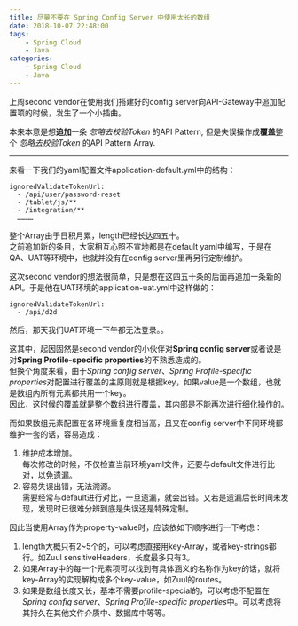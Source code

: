 ```yaml
---
title: 尽量不要在 Spring Config Server 中使用太长的数组
date: 2018-10-07 22:48:00  
tags: 
    - Spring Cloud
    - Java
categories: 
    - Spring Cloud
    - Java
---
```


上周second vendor在使用我们搭建好的config server向API-Gateway中追加配置项的时候，发生了一个小插曲。  

本来本意是想**追加**一条 _忽略去校验Token_ 的API Pattern, 但是失误操作成**覆盖**整个 _忽略去校验Token_ 的API Pattern Array.  

------------


来看一下我们的yaml配置文件application-default.yml中的结构：
```
ignoredValidateTokenUrl:
  - /api/user/password-reset
  - /tablet/js/**
  - /integration/**
  …………
```
整个Array由于日积月累，length已经长达四五十。  
之前追加新的条目，大家相互心照不宣地都是在default yaml中编写，于是在QA、UAT等环境中，也就并没有在config server里再另行定制维护。

这次second vendor的想法很简单，只是想在这四五十条的后面再追加一条新的API。于是他在UAT环境的application-uat.yml中这样做的：
```
ignoredValidateTokenUrl:
  - /api/d2d
```
然后，那天我们UAT环境一下午都无法登录。。

这其中，起因固然是second vendor的小伙伴对**Spring config server**或者说是对**Spring Profile-specific properties**的不熟悉造成的。  
但换个角度来看，由于*Spring config server*、*Spring Profile-specific properties*对配置进行覆盖的主原则就是根据key，如果value是一个数组，也就是数组内所有元素都共用一个key。  
因此，这时候的覆盖就是整个数组进行覆盖，其内部是不能再次进行细化操作的。

而如果数组元素配置在各环境重复度相当高，且又在config server中不同环境都维护一套的话，容易造成：
1. 维护成本增加。  
每次修改的时候，不仅检查当前环境yaml文件，还要与default文件进行比对，以免遗漏。
2. 容易失误出错，无法溯源。  
需要经常与default进行对比，一旦遗漏，就会出错。又若是遗漏后长时间未发现，发现时已很难分辨到底是失误还是特殊定制。

因此当使用Array作为property-value时，应该依如下顺序进行一下考虑：
1. length大概只有2~5个的，可以考虑直接用key-Array，或者key-strings都行。如Zuul sensitiveHeaders，长度最多只有3。
2. 如果Array中的每一个元素项可以找到有具体涵义的名称作为key的话，就将key-Array的实现解构成多个key-value，如Zuul的routes。
3. 如果是数组长度又长，基本不需要profile-special的，可以考虑不配置在*Spring config server*、*Spring Profile-specific properties*中。可以考虑将其持久在其他文件介质中、数据库中等等。

